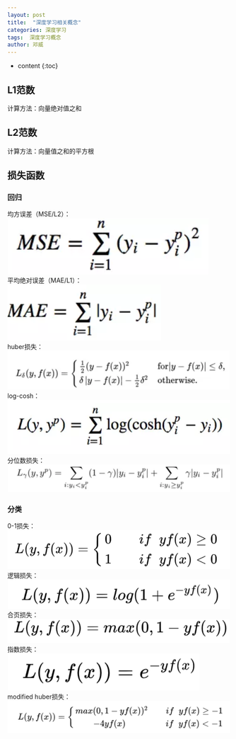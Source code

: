 ```yaml
---
layout: post
title:  "深度学习相关概念"
categories: 深度学习
tags:  深度学习概念
author: 邓威
---
```


* content
{:toc}

## L1范数
计算方法：向量绝对值之和

## L2范数
计算方法：向量值之和的平方根

## 损失函数
### 回归
均方误差（MSE/L2）：  
![Image Text](https://github.com/WillTeng/WillTeng.github.io/raw/master/img/MSE.png)  
平均绝对误差（MAE/L1）：  
![Image Text](https://github.com/WillTeng/WillTeng.github.io/raw/master/img/MAE.png)  
huber损失：  
![Image Text](https://github.com/WillTeng/WillTeng.github.io/raw/master/img/Huber.png)  
log-cosh：  
![Image Text](https://github.com/WillTeng/WillTeng.github.io/raw/master/img/log-cosh.png)  
分位数损失：  
![Image Text](https://github.com/WillTeng/WillTeng.github.io/raw/master/img/Quantiles.png)  
### 分类
0-1损失：  
![Image Text](https://github.com/WillTeng/WillTeng.github.io/raw/master/img/ZERO-ONE.png)  
逻辑损失：  
![Image Text](https://github.com/WillTeng/WillTeng.github.io/raw/master/img/LOGISTIC.png)  
合页损失：  
![Image Text](https://github.com/WillTeng/WillTeng.github.io/raw/master/img/HINGE.png)  
指数损失：  
![Image Text](https://github.com/WillTeng/WillTeng.github.io/raw/master/img/EXPONENTIAL.png)  
modified huber损失：  
![Image Text](https://github.com/WillTeng/WillTeng.github.io/raw/master/img/MODIFIED-HUBER.png)

